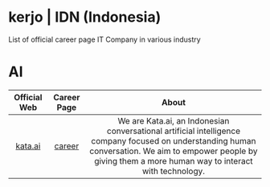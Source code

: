 # kerjo | IDN (Indonesia)
List of official career page IT Company in various industry

# AI

| Official Web | Career Page | About |
|:---:|:---:|:---:|
|[kata.ai](https://kata.ai/)|[career](https://kata.ai/career)| We are Kata.ai, an Indonesian conversational artificial intelligence company focused on understanding human conversation. We aim to empower people by giving them a more human way to interact with technology. |
